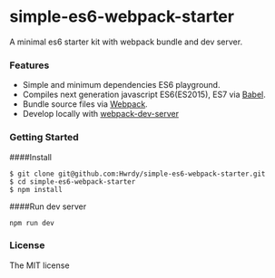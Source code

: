 # simple-es6-webpack-starter

A minimal es6 starter kit with webpack bundle and dev server.

### Features

* Simple and minimum dependencies ES6 playground.
* Compiles next generation javascript ES6(ES2015), ES7 via [Babel](https://babeljs.io/).
* Bundle source files via [Webpack](https://webpack.github.io/).
* Develop locally with [webpack-dev-server](http://webpack.github.io/docs/webpack-dev-server.html)


### Getting Started

####Install
```
$ git clone git@github.com:Hwrdy/simple-es6-webpack-starter.git
$ cd simple-es6-webpack-starter
$ npm install
```

####Run dev server
```
npm run dev
```

### License

The MIT license
